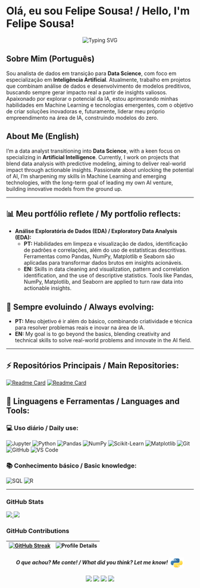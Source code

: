 # Olá, eu sou Felipe Sousa! / Hello, I'm Felipe Sousa!

<div align="center">
  <img src="https://readme-typing-svg.herokuapp.com?color=%23F7F7F7&size=20&center=true&vCenter=true&width=750&height=100&lines=Data+Analyst+%F0%9F%93%8A+Transitioning+to+Data+Science+%26+AI+%F0%9F%A4%96" alt="Typing SVG">
</div>

## Sobre Mim (Português)  
Sou analista de dados em transição para **Data Science**, com foco em especialização em **Inteligência Artificial**. Atualmente, trabalho em projetos que combinam análise de dados e desenvolvimento de modelos preditivos, buscando sempre gerar impacto real a partir de insights valiosos. Apaixonado por explorar o potencial da IA, estou aprimorando minhas habilidades em Machine Learning e tecnologias emergentes, com o objetivo de criar soluções inovadoras e, futuramente, liderar meu próprio empreendimento na área de IA, construindo modelos do zero.

## About Me (English)  
I’m a data analyst transitioning into **Data Science**, with a keen focus on specializing in **Artificial Intelligence**. Currently, I work on projects that blend data analysis with predictive modeling, aiming to deliver real-world impact through actionable insights. Passionate about unlocking the potential of AI, I’m sharpening my skills in Machine Learning and emerging technologies, with the long-term goal of leading my own AI venture, building innovative models from the ground up.

---

## 📊 Meu portfólio reflete / My portfolio reflects:  
- **Análise Exploratória de Dados (EDA) / Exploratory Data Analysis (EDA):**  
  - **PT:** Habilidades em limpeza e visualização de dados, identificação de padrões e correlações, além do uso de estatísticas descritivas. Ferramentas como Pandas, NumPy, Matplotlib e Seaborn são aplicadas para transformar dados brutos em insights acionáveis.  
  - **EN:** Skills in data cleaning and visualization, pattern and correlation identification, and the use of descriptive statistics. Tools like Pandas, NumPy, Matplotlib, and Seaborn are applied to turn raw data into actionable insights.

## 🚀 Sempre evoluindo / Always evolving:  
- **PT:** Meu objetivo é ir além do básico, combinando criatividade e técnica para resolver problemas reais e inovar na área de IA.  
- **EN:** My goal is to go beyond the basics, blending creativity and technical skills to solve real-world problems and innovate in the AI field.

---

## ⚡ Repositórios Principais / Main Repositories:  

[![Readme Card](https://github-readme-stats.vercel.app/api/pin/?username=benzerinsio&repo=DataScience&title_color=fff&icon_color=f9f9f9&text_color=9f9f9f&bg_color=151515)](https://github.com/benzerinsio/DataScience)
[![Readme Card](https://github-readme-stats.vercel.app/api/pin/?username=benzerinsio&repo=EDA&title_color=fff&icon_color=f9f9f9&text_color=9f9f9f&bg_color=151515)](https://github.com/benzerinsio/EDA)

## 🚀 Linguagens e Ferramentas / Languages and Tools:

### 💻 Uso diário / Daily use:
![Jupyter](https://img.shields.io/badge/-Jupyter-black?style=flat-square&logo=Jupyter)
![Python](https://img.shields.io/badge/-Python-black?style=flat-square&logo=Python)
![Pandas](https://img.shields.io/badge/-Pandas-black?style=flat-square&logo=Pandas)
![NumPy](https://img.shields.io/badge/-NumPy-black?style=flat-square&logo=NumPy)
![Scikit-Learn](https://img.shields.io/badge/-Scikit--Learn-black?style=flat-square&logo=scikit-learn)
![Matplotlib](https://img.shields.io/badge/-Matplotlib-black?style=flat-square&logo=Matplotlib)
![Git](https://img.shields.io/badge/-Git-black?style=flat-square&logo=Git)
![GitHub](https://img.shields.io/badge/-GitHub-black?style=flat-square&logo=GitHub)
![VS Code](https://img.shields.io/badge/-VS%20Code-black?style=flat-square&logo=visual-studio-code)  

### 📚 Conhecimento básico / Basic knowledge:
![SQL](https://img.shields.io/badge/-SQL-black?style=flat-square&logo=MySQL)
![R](https://img.shields.io/badge/-R-black?style=flat-square&logo=R)

---

### GitHub Stats

<a href="https://github.com/benzerinsio">
  <img height="180em" src="https://github-readme-stats.vercel.app/api?username=benzerinsio&count_private=true&show_icons=true&theme=github_dark&include_all_commits=true" />
  <img height="180em" src="https://github-readme-stats.vercel.app/api/top-langs/?username=benzerinsio&layout=compact&show_icons=true&theme=github_dark" />
</a>

### GitHub Contributions

| [![GitHub Streak](https://nirzak-streak-stats.vercel.app?user=benzerinsio&background=141321&currStreakLabel=A9FEF6&sideLabels=A9FEF6&ring=D93B7D&dates=EBEBEB&sideNums=A9FEF6&currStreakNum=A9FEF6&border=EBEBEB00)](https://git.io/streak-stats) | ![Profile Details](http://github-profile-summary-cards.vercel.app/api/cards/profile-details?username=benzerinsio&theme=github_dark) |
|---|---|

<div align="center">

 #### *O que achou? Me conte! / What did you think? Let me know!* <img align="center" alt="Python" height="30" width="40" src="https://raw.githubusercontent.com/devicons/devicon/master/icons/python/python-original.svg">
 <a href="https://www.linkedin.com/in/felipe-sousa-20968017a/" target="_blank"><img src="https://img.shields.io/badge/-LinkedIn-%230077B5?style=for-the-badge&logo=linkedin&logoColor=white" target="_blank"></a>
 <a href="mailto:felipevsousa7@gmail.com"><img src="https://img.shields.io/badge/-Gmail-%23E4405F?style=for-the-badge&logo=gmail&logoColor=white" target="_blank"></a>
 <a href="https://www.kaggle.com/benzerinsio" target="_blank"><img src="https://img.shields.io/badge/Kaggle-20BEFF?style=for-the-badge&logo=Kaggle&logoColor=white" target="_blank"></a>
 <a href="https://felipevsousa.my.canva.site/portfolio" target="_blank"><img src="https://img.shields.io/badge/Portfolio-00C4B4?style=for-the-badge&logo=Canva&logoColor=white" target="_blank"></a>  
</div>
